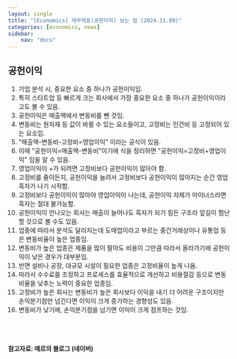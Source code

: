 ```yaml
---
layout: single
title: "[Economics] 재무제표(공헌이익) 보는 법 (2024.11.09)"
categories: [economics, news]
sidebar:
    nav: "docs"
---
```


## 공헌이익
1. 기업 분석 시, 중요한 요소 중 하나가 공헌이익임.
1. 특히 스타트업 등 빠르게 크는 회사에서 가장 중요한 요소 중 하나가 공헌이익이라고도 볼 수 있음.
1. 공헌이익은 매출액에서 변동비를 뺀 것임.
1. 변동비는 원자재 등 값이 바뀔 수 있는 요소들이고, 고정비는 인건비 등 고정되어 있는 요소임.
1. "매출액-변동비-고정비=영업이익" 이라는 공식이 있음.
1. 이때 "공헌이익=매출액-변동비"이기에 식을 정리하면 "공헌이익=고정비+영업이익" 임을 알 수 있음.
1. 영업이익이 +가 되려면 고정비보다 공헌이익이 많아야 함.
1. 고정비를 줄이든지, 공헌이익을 늘려서 고정비보다 공헌이익이 많아지는 순간 영업흑자가 나기 시작함.
1. 고정비보다 공헌이익이 많아야 영업이익이 나는데, 공헌이익 자체가 마이너스라면 흑자는 절대 불가능함.
1. 공헌이익이 안나오는 회사는 매출이 늘어나도 흑자가 되기 힘든 구조라 앞길이 험난할 것으로 볼 수도 있음.
1. 업종에 따라서 분석도 달라지는데 도매업이라고 부르는 중간거래상이나 유통업 등은 변동비율이 높은 업종임.
1. 변동비가 높은 업종은 제품을 많이 팔아도 비용이 그만큼 따라서 올라가기에 공헌이익이 낮은 경우가 대부분임.
1. 반면 설비나 공장, 대규모 시설이 필요한 업종은 고정비율이 높게 나옴.
1. 따라서 수수료를 조정하고 프로세스를 효율적으로 개선하고 비용절감 등으로 변동비율을 낮추는 노력이 중요한 업종임.
1. 고정비가 높은 회사는 변동비가 높은 회사보다 이익을 내기 더 어려운 구조이지만 손익분기점만 넘긴다면 이익이 크게 증가하는 경향성도 있음.
1. 변동비가 낮기에, 손익분기점을 넘기면 이익이 크게 점프하는 것임.


<br/>
<br/>

#### 참고자료: 메르의 블로그 (네이버) 